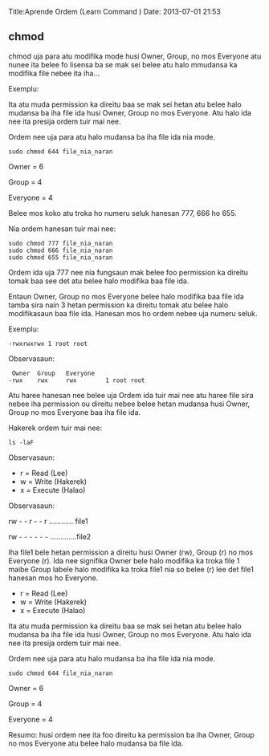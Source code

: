 Title:Aprende Ordem (Learn Command )
Date: 2013-07-01 21:53


## chmod

chmod uja para atu modifika mode husi Owner, Group, no mos Everyone atu nunee ita belee fo lisensa ba se mak sei belee atu halo mmudansa ka modifika file nebee ita iha...

Exemplu:

Ita atu muda permission ka direitu baa se mak sei hetan atu belee halo mudansa ba iha file ida husi Owner, Group no mos Everyone. Atu halo ida nee ita presija ordem tuir mai nee.

Ordem nee uja para atu halo mudansa ba iha file ida nia mode.


    sudo chmod 644 file_nia_naran


Owner  = 6

Group  = 4

Everyone = 4

Belee mos koko atu troka ho numeru seluk hanesan 777, 666 ho 655.

Nia ordem hanesan tuir mai nee:

    sudo chmod 777 file_nia_naran
    sudo chmod 666 file_nia_naran
    sudo chmod 655 file_nia_naran
    
    
Ordem ida uja 777 nee nia fungsaun mak belee foo permission ka direitu tomak baa see det atu belee halo modifika baa file ida.

Entaun Owner, Group no mos Everyone belee halo modifika baa file ida tamba sira nain 3 hetan permission ka direitu tomak atu belee halo modifikasaun baa file ida.
Hanesan mos ho ordem nebee uja numeru seluk.


Exemplu:


    -rwxrwxrwx 1 root root

Observasaun:

     Owner  Group   Everyone
    -rwx    rwx     rwx        1 root root


Atu haree hanesan nee belee uja Ordem ida tuir mai nee atu haree file sira nebee iha permission ou direitu nebee belee hetan mudansa husi Owner, Group no mos Everyone baa iha file ida.

Hakerek ordem tuir mai nee:

    ls -laF

Observasaun:

+ r = Read (Lee)
+ w = Write (Hakerek)
+ x = Execute (Halao)



Observasaun:

rw - - r - - r ............ file1

rw - - - - - - .............file2

Iha file1 bele hetan permission a direitu husi Owner (rw), Group (r) no mos Everyone (r). Ida nee signifika Owner bele halo modifika ka troka file 1 maibe Group labele halo modifika ka troka file1 nia so belee (r) lee det file1 hanesan mos ho Everyone.

+ r = Read (Lee)
+ w = Write (Hakerek)
+ x = Execute (Halao)

Ita atu muda permission ka direitu baa se mak sei hetan atu belee halo mudansa ba iha file ida husi Owner, Group no mos Everyone. Atu halo ida nee ita presija ordem tuir mai nee.

Ordem nee uja para atu halo mudansa ba iha file ida nia mode.


    sudo chmod 644 file_nia_naran


Owner  = 6

Group  = 4

Everyone = 4

Resumo: husi ordem nee ita foo direitu ka permission ba iha Owner, Group no mos Everyone atu belee halo mudansa ba file ida.

